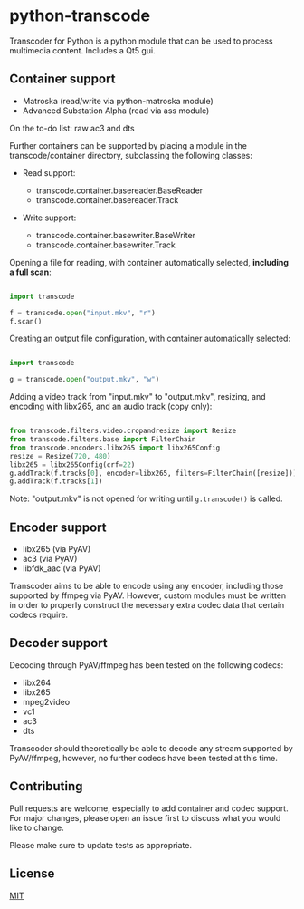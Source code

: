 # python-transcode
Transcoder for Python is a python module that can be used to process multimedia content. Includes a Qt5 gui.

## Container support
* Matroska (read/write via python-matroska module)
* Advanced Substation Alpha (read via ass module)

On the to-do list: raw ac3 and dts

Further containers can be supported by placing a module in the transcode/container directory, subclassing
the following classes:

* Read support:
    * transcode.container.basereader.BaseReader
    * transcode.container.basereader.Track

* Write support:
    * transcode.container.basewriter.BaseWriter
    * transcode.container.basewriter.Track

Opening a file for reading, with container automatically selected, **including a full scan**:

```python

import transcode

f = transcode.open("input.mkv", "r")
f.scan()
```

Creating an output file configuration, with container automatically selected:

```python

import transcode

g = transcode.open("output.mkv", "w")
```

Adding a video track from "input.mkv" to "output.mkv", resizing, and encoding with libx265, and an audio track (copy only):

```python

from transcode.filters.video.cropandresize import Resize
from transcode.filters.base import FilterChain
from transcode.encoders.libx265 import libx265Config
resize = Resize(720, 480)
libx265 = libx265Config(crf=22)
g.addTrack(f.tracks[0], encoder=libx265, filters=FilterChain([resize]))
g.addTrack(f.tracks[1])
```

Note: "output.mkv" is not opened for writing until ```g.transcode()``` is called.

## Encoder support
* libx265 (via PyAV)
* ac3 (via PyAV)
* libfdk_aac (via PyAV)

Transcoder aims to be able to encode using any encoder, including those supported by ffmpeg via PyAV. However, custom modules must be written in order to properly construct the necessary extra codec data that certain codecs require.

## Decoder support
Decoding through PyAV/ffmpeg has been tested on the following codecs:

* libx264
* libx265
* mpeg2video
* vc1
* ac3
* dts

Transcoder should theoretically be able to decode any stream supported by PyAV/ffmpeg, however, no
further codecs have been tested at this time.

## Contributing
Pull requests are welcome, especially to add container and codec support. For major changes, please open an issue first to discuss what you would like to change.

Please make sure to update tests as appropriate.

## License
[MIT](https://choosealicense.com/licenses/mit/)

